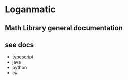 # Loganmatic

## Math Library general documentation


## see docs

  * [typescript](https://github.com/gabriel-logan/Math_Lib/tree/main/packages/typescript)
  * java
  * python
  * c#